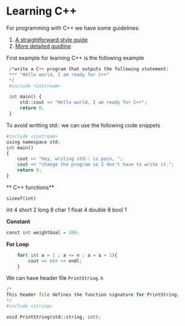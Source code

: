 # Learning C++

For programming with C++ we have some guidelines:
1. [A straightforward style guide](https://github.com/Microsoft/AirSim/blob/master/docs/coding_guidelines.md) 
2. [More detailed guidline](https://google.github.io/styleguide/cppguide.html)

First example for learning C++ is the following example
```python
 /*write a C++ program that outputs the following statement:
 *** "Hello world, I am ready for C++"
 */
 #include <iostream>

 int main() {
     std::cout << "Hello world, I am ready for C++";
     return 0;
 }
```

To avoid writting std:: we can use the following code snippets

```python
#include <iostream>
using namespace std;
int main()
{
    cout << "Hey, writing std:: is pain, ";
    cout << "change the program so I don't have to write it.";
    return 0;
}
```

** C++ functions**

```cpython
sizeof(int)
```
int 4
short 2
long 8
char 1
float 4
double 8
bool 1


**Constant**
```python
const int weightGoal = 100;
```

**For Loop**
```python
    for( int a = 1 ; a <= n ; a = a + 1){
        cout << str << endl;
    } 
```

We can have header file `PrintString.h`  
```python
/*
This header file defines the function signature for PrintString.
*/
#include <string>

void PrintString(std::string, int);
```


<!--stackedit_data:
eyJoaXN0b3J5IjpbMTI2NTcwNzkzNSwtMjA5NDU2NzYzNCwtMT
Y3MTg3NDkwNSwtNjY4ODg4MjAxLDI0MDAzNDY1LC0xMDM1MTgw
OTUwLC0xMjgwMzAyMTkxXX0=
-->